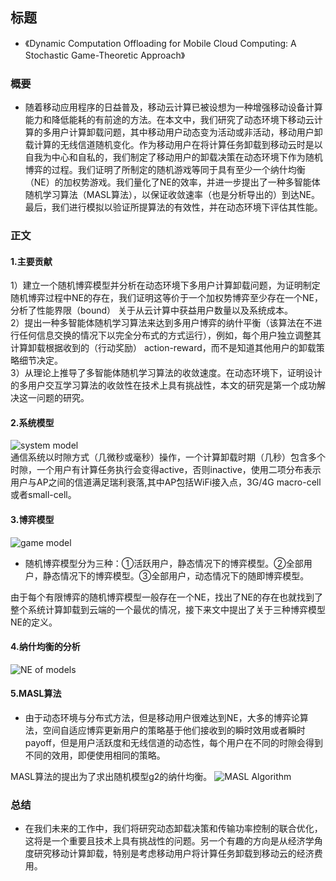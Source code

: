 ## 标题
- 《Dynamic Computation Offloading for Mobile Cloud Computing: A Stochastic Game-Theoretic Approach》

### 概要
- 随着移动应用程序的日益普及，移动云计算已被设想为一种增强移动设备计算能力和降低能耗的有前途的方法。在本文中，我们研究了动态环境下移动云计算的多用户计算卸载问题，其中移动用户动态变为活动或非活动，移动用户卸载计算的无线信道随机变化。作为移动用户在将计算任务卸载到移动云时是以自我为中心和自私的，我们制定了移动用户的卸载决策在动态环境下作为随机博弈的过程。我们证明了所制定的随机游戏等同于具有至少一个纳什均衡（NE）的加权势游戏。我们量化了NE的效率，并进一步提出了一种多智能体随机学习算法（MASL算法），以保证收敛速率（也是分析导出的）到达NE。最后，我们进行模拟以验证所提算法的有效性，并在动态环境下评估其性能。

### 正文

#### 1.主要贡献
1）建立一个随机博弈模型并分析在动态环境下多用户计算卸载问题，为证明制定随机博弈过程中NE的存在，我们证明这等价于一个加权势博弈至少存在一个NE，分析了性能界限（bound）
关于从云计算中获益用户数量以及系统成本。  
2）提出一种多智能体随机学习算法来达到多用户博弈的纳什平衡（该算法在不进行任何信息交换的情况下以完全分布式的方式运行），例如，每个用户独立调整其计算卸载根据收到的（行动奖励）
action-reward，而不是知道其他用户的卸载策略细节决定。  
3）从理论上推导了多智能体随机学习算法的收敛速度。在动态环境下，证明设计的多用户交互学习算法的收敛性在技术上具有挑战性，本文的研究是第一个成功解决这一问题的研究。  

#### 2.系统模型
![system model](/image/system_model.png)  
通信系统以时隙方式（几微秒或毫秒）操作，一个计算卸载时期（几秒）包含多个时隙，一个用户有计算任务执行会变得active，否则inactive，使用二项分布表示用户与AP之间的信道满足瑞利衰落,其中AP包括WiFi接入点，3G/4G macro-cell或者small-cell。  

#### 3.博弈模型
![game model](/image/game_model.png)  
- 随机博弈模型分为三种：①活跃用户，静态情况下的博弈模型。②全部用户，静态情况下的博弈模型。③全部用户，动态情况下的随即博弈模型。

由于每个有限博弈的随机博弈模型一般存在一个NE，找出了NE的存在也就找到了整个系统计算卸载到云端的一个最优的情况，接下来文中提出了关于三种博弈模型NE的定义。

#### 4.纳什均衡的分析
![NE of models](/image/NE_of_models.png)

#### 5.MASL算法
- 由于动态环境与分布式方法，但是移动用户很难达到NE，大多的博弈论算法，空间自适应博弈更新用户的策略基于他们接收到的瞬时效用或者瞬时payoff，但是用户活跃度和无线信道的动态性，每个用户在不同的时隙会得到不同的效用，即便使用相同的策略。
  
MASL算法的提出为了求出随机模型g2的纳什均衡。
![MASL Algorithm](/image/MASL_Algorithm.png)

### 总结
- 在我们未来的工作中，我们将研究动态卸载决策和传输功率控制的联合优化，这将是一个重要且技术上具有挑战性的问题。另一个有趣的方向是从经济学角度研究移动计算卸载，特别是考虑移动用户将计算任务卸载到移动云的经济费用。






